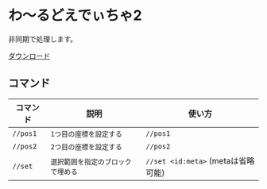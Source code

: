 # わ～るどえでぃちゃ2
非同期で処理します。

[ダウンロード](https://poggit.pmmp.io/ci/deceitya/WorldEditya2/WorldEditya2)

## コマンド
| コマンド | 説明 | 使い方 |
| --- | --- | --- |
| `//pos1` | `1つ目の座標を設定する` | `//pos1` |
| `//pos2` | `2つ目の座標を設定する` | `//pos2` |
| `//set` | `選択範囲を指定のブロックで埋める` | `//set <id:meta>` (metaは省略可能) |

